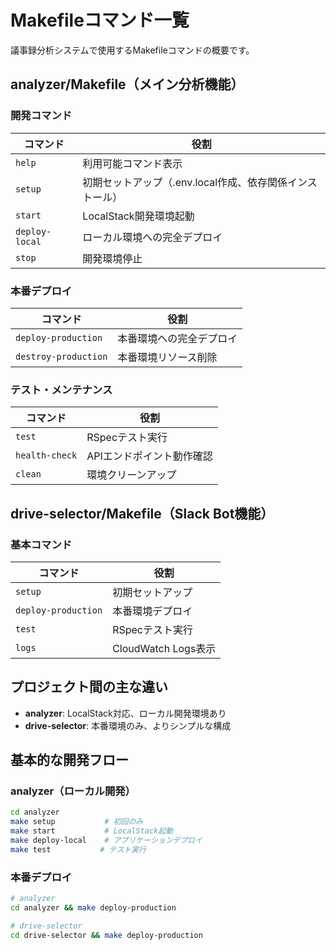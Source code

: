 # Makefileコマンド一覧

議事録分析システムで使用するMakefileコマンドの概要です。

## analyzer/Makefile（メイン分析機能）

### 開発コマンド

| コマンド | 役割 |
|---------|------|
| `help` | 利用可能コマンド表示 |
| `setup` | 初期セットアップ（.env.local作成、依存関係インストール） |
| `start` | LocalStack開発環境起動 |
| `deploy-local` | ローカル環境への完全デプロイ |
| `stop` | 開発環境停止 |

### 本番デプロイ

| コマンド | 役割 |
|---------|------|
| `deploy-production` | 本番環境への完全デプロイ |
| `destroy-production` | 本番環境リソース削除 |

### テスト・メンテナンス

| コマンド | 役割 |
|---------|------|
| `test` | RSpecテスト実行 |
| `health-check` | APIエンドポイント動作確認 |
| `clean` | 環境クリーンアップ |

## drive-selector/Makefile（Slack Bot機能）

### 基本コマンド

| コマンド | 役割 |
|---------|------|
| `setup` | 初期セットアップ |
| `deploy-production` | 本番環境デプロイ |
| `test` | RSpecテスト実行 |
| `logs` | CloudWatch Logs表示 |

## プロジェクト間の主な違い

- **analyzer**: LocalStack対応、ローカル開発環境あり
- **drive-selector**: 本番環境のみ、よりシンプルな構成

## 基本的な開発フロー

### analyzer（ローカル開発）
```bash
cd analyzer
make setup           # 初回のみ
make start           # LocalStack起動
make deploy-local    # アプリケーションデプロイ
make test           # テスト実行
```

### 本番デプロイ
```bash
# analyzer
cd analyzer && make deploy-production

# drive-selector
cd drive-selector && make deploy-production
```